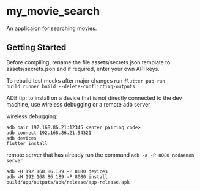 # my_movie_search

An applicaion for searching movies.

## Getting Started

Before compiling, rename the file assets/secrets.json.template to assets/secrets.json 
and if required, enter your own API keys.

To rebuild test mocks after major changes run
```flutter pub run build_runner build --delete-conflicting-outputs```

ADB tip: to install on a device that is not directly connected to the dev machine, use wireless debugging or a remote adb server

wireless debugging:
```
adb pair 192.168.86.21:12345 <enter pairing code>
adb connect 192.168.86.21:54321
adb devices
flutter install
```

remote server that has already run the command ```adb -a -P 8080 nodaemon server```
```
adb -H 192.168.86.189 -P 8080 devices
adb -H 192.168.86.189 -P 8080 install build/app/outputs/apk/release/app-release.apk
```
